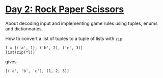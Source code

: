 # [Day 2: Rock Paper Scissors](https://adventofcode.com/2022/day/2)

About decoding input and implementing game rules using tuples, enums and dictionnaries.

How to convert a list of tuples to a tuple of lists with `zip`:

    l = [('a', 1), ('b', 2), ('c', 3)]
    list(zip(*l))`
gives

    [('a', 'b', 'c'), (1, 2, 3)]

